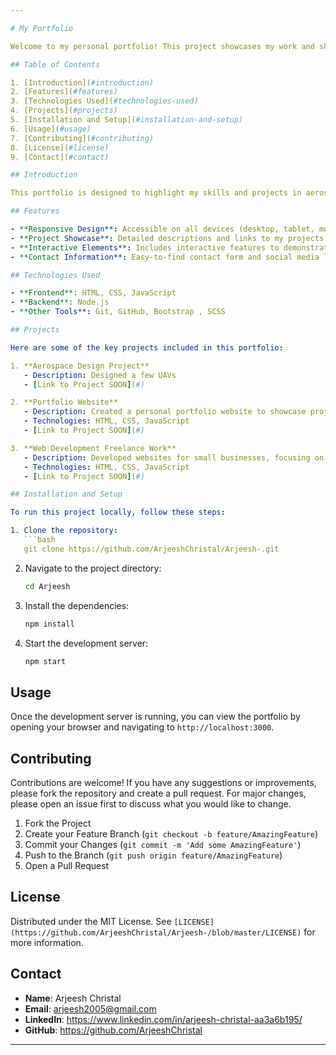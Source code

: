 ```yaml
---

# My Portfolio

Welcome to my personal portfolio! This project showcases my work and skills in aerospace engineering and web development. Below, you will find information about the features of the portfolio, how to navigate it, and some of the key projects included.

## Table of Contents

1. [Introduction](#introduction)
2. [Features](#features)
3. [Technologies Used](#technologies-used)
4. [Projects](#projects)
5. [Installation and Setup](#installation-and-setup)
6. [Usage](#usage)
7. [Contributing](#contributing)
8. [License](#license)
9. [Contact](#contact)

## Introduction

This portfolio is designed to highlight my skills and projects in aerospace engineering and web development. It includes various projects that I have worked on during my studies and freelance work, showcasing my abilities in both fields.

## Features

- **Responsive Design**: Accessible on all devices (desktop, tablet, mobile).
- **Project Showcase**: Detailed descriptions and links to my projects.
- **Interactive Elements**: Includes interactive features to demonstrate my web development skills.
- **Contact Information**: Easy-to-find contact form and social media links.

## Technologies Used

- **Frontend**: HTML, CSS, JavaScript
- **Backend**: Node.js
- **Other Tools**: Git, GitHub, Bootstrap , SCSS

## Projects

Here are some of the key projects included in this portfolio:

1. **Aerospace Design Project**
   - Description: Designed a few UAVs
   - [Link to Project SOON](#)

2. **Portfolio Website**
   - Description: Created a personal portfolio website to showcase projects and skills.
   - Technologies: HTML, CSS, JavaScript
   - [Link to Project SOON](#)

3. **Web Development Freelance Work**
   - Description: Developed websites for small businesses, focusing on responsive design and user experience.
   - Technologies: HTML, CSS, JavaScript
   - [Link to Project SOON](#)

## Installation and Setup

To run this project locally, follow these steps:

1. Clone the repository:
   ```bash
   git clone https://github.com/ArjeeshChristal/Arjeesh-.git
   ```
2. Navigate to the project directory:
   ```bash
   cd Arjeesh
   ```
3. Install the dependencies:
   ```bash
   npm install
   ```
4. Start the development server:
   ```bash
   npm start
   ```

## Usage

Once the development server is running, you can view the portfolio by opening your browser and navigating to `http://localhost:3000`.

## Contributing

Contributions are welcome! If you have any suggestions or improvements, please fork the repository and create a pull request. For major changes, please open an issue first to discuss what you would like to change.

1. Fork the Project
2. Create your Feature Branch (`git checkout -b feature/AmazingFeature`)
3. Commit your Changes (`git commit -m 'Add some AmazingFeature'`)
4. Push to the Branch (`git push origin feature/AmazingFeature`)
5. Open a Pull Request

## License

Distributed under the MIT License. See `[LICENSE](https://github.com/ArjeeshChristal/Arjeesh-/blob/master/LICENSE)` for more information.

## Contact

- **Name**: Arjeesh Christal
- **Email**: arjeesh2005@gmail.com
- **LinkedIn**: https://www.linkedin.com/in/arjeesh-christal-aa3a6b195/
- **GitHub**: https://github.com/ArjeeshChristal

---
```

